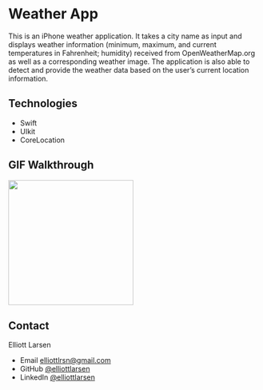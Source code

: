 # Weather App
This is an iPhone weather application.  It takes a city name as input and displays weather information (minimum, maximum, and current temperatures in Fahrenheit; humidity) received from OpenWeatherMap.org as well as a corresponding weather image.  The application is also able to detect and provide the weather data based on the user’s current location information.
## Technologies
* Swift
* UIkit
* CoreLocation
## GIF Walkthrough
<p>
<image src = "weather_app_v2.gif" width = 250><br>
</p>

## Contact
Elliott Larsen
* Email elliottlrsn@gmail.com
* GitHub [@elliottlarsen](https://github.com/elliottlarsen)
* LinkedIn [@elliottlarsen](https://www.linkedin.com/in/elliottlarsen)